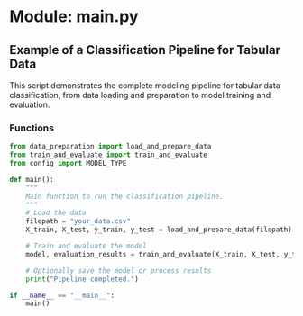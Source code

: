# Module: main.py

## Example of a Classification Pipeline for Tabular Data

This script demonstrates the complete modeling pipeline for tabular data classification, from data loading and preparation to model training and evaluation.

### Functions

```python
from data_preparation import load_and_prepare_data
from train_and_evaluate import train_and_evaluate
from config import MODEL_TYPE

def main():
    """
    Main function to run the classification pipeline.
    """
    # Load the data
    filepath = "your_data.csv"
    X_train, X_test, y_train, y_test = load_and_prepare_data(filepath)

    # Train and evaluate the model
    model, evaluation_results = train_and_evaluate(X_train, X_test, y_train, y_test, MODEL_TYPE)

    # Optionally save the model or process results
    print("Pipeline completed.")

if __name__ == "__main__":
    main()

